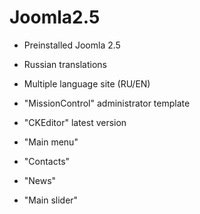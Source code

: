 Joomla2.5
=========

- Preinstalled Joomla 2.5

- Russian translations

- Multiple language site (RU/EN)

- "MissionControl" administrator template

- "CKEditor" latest version

- "Main menu"

- "Contacts"

- "News"

- "Main slider"
